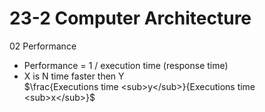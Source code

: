 # 23-2 Computer Architecture 
02 Performance

- Performance = 1 / execution time (response time)
- X is N time faster then Y <br>
  $\frac{Executions time <sub>y</sub>}{Executions time <sub>x</sub>}$ 



